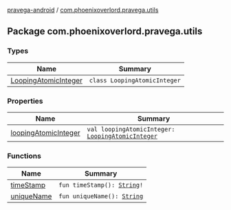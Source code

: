[pravega-android](../index.md) / [com.phoenixoverlord.pravega.utils](./index.md)

## Package com.phoenixoverlord.pravega.utils

### Types

| Name | Summary |
|---|---|
| [LoopingAtomicInteger](-looping-atomic-integer/index.md) | `class LoopingAtomicInteger` |

### Properties

| Name | Summary |
|---|---|
| [loopingAtomicInteger](looping-atomic-integer.md) | `val loopingAtomicInteger: `[`LoopingAtomicInteger`](-looping-atomic-integer/index.md) |

### Functions

| Name | Summary |
|---|---|
| [timeStamp](time-stamp.md) | `fun timeStamp(): `[`String`](https://kotlinlang.org/api/latest/jvm/stdlib/kotlin/-string/index.html)`!` |
| [uniqueName](unique-name.md) | `fun uniqueName(): `[`String`](https://kotlinlang.org/api/latest/jvm/stdlib/kotlin/-string/index.html) |
